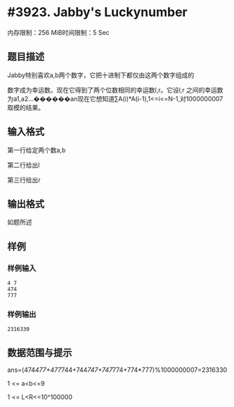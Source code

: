# #3923. Jabby's Luckynumber

内存限制：256 MiB时间限制：5 Sec

## 题目描述

Jabby特别喜欢a,b两个数字，它把十进制下都仅由这两个数字组成的

数字成为幸运数。现在它得到了两个位数相同的幸运数l,r。它设l,r 之间的幸运数为a1,a2...������an现在它想知道&sum;A(i)*A(i-1),1<=i<=N-1,对1000000007取模的结果。

## 输入格式

第一行给定两个数a,b

第二行给出l

第三行给出r

## 输出格式

如题所述

## 样例

### 样例输入

    
    4 7
    474
    777
    

### 样例输出

    
    2316330
    

## 数据范围与提示

ans=(474*477+477*744+744*747+747*774+774*777)%1000000007=2316330

1 <= a<b<=9

1 <= L<R<=10^100000
